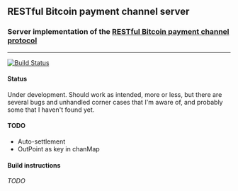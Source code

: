 ## RESTful Bitcoin payment channel server
### Server implementation of the [RESTful Bitcoin payment channel protocol](https://github.com/runeksvendsen/restful-payment-channel-server/wiki/Protocol-interface)

---

[![Build Status](https://api.travis-ci.org/runeksvendsen/restful-payment-channel-server.svg)](https://travis-ci.org/runeksvendsen/restful-payment-channel-server)

#### Status
Under development. Should work as intended, more or less, but there are several bugs and unhandled corner cases that I'm aware of, and probably some that I haven't found yet.

#### TODO
* Auto-settlement
* OutPoint as key in chanMap

#### Build instructions
*TODO*

